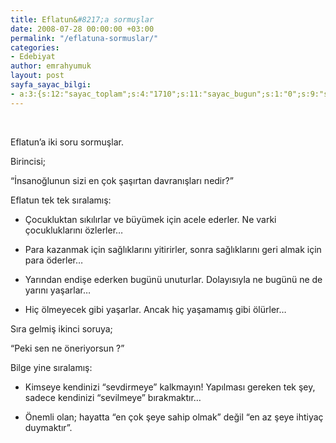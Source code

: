 ```yaml
---
title: Eflatun&#8217;a sormuşlar
date: 2008-07-28 00:00:00 +03:00
permalink: "/eflatuna-sormuslar/"
categories:
- Edebiyat
author: emrahyumuk
layout: post
sayfa_sayac_bilgi:
- a:3:{s:12:"sayac_toplam";s:4:"1710";s:11:"sayac_bugun";s:1:"0";s:9:"son_okuma";s:10:"1363933189";}
---
```


<img class="alignnone" title="eflatun'a sormuşlar" src="http://dl.dropbox.com/u/21850338/EmrahYumuk.com/satir.jpg" alt="" width="524" height="17" />

Eflatun&#8217;a iki soru sormuşlar.

Birincisi;

&#8220;İnsanoğlunun sizi en çok şaşırtan davranışları nedir?&#8221;

Eflatun tek tek sıralamış:

- Çocukluktan sıkılırlar ve büyümek için acele ederler. Ne varki çocukluklarını özlerler&#8230;

- Para kazanmak için sağlıklarını yitirirler, sonra sağlıklarını geri almak için para öderler&#8230;

- Yarından endişe ederken bugünü unuturlar. Dolayısıyla ne bugünü ne de yarını yaşarlar&#8230;

- Hiç ölmeyecek gibi yaşarlar. Ancak hiç yaşamamış gibi ölürler&#8230;

Sıra gelmiş ikinci soruya;

<!--more-->

&#8220;Peki sen ne öneriyorsun ?&#8221;

Bilge yine sıralamış:

- Kimseye kendinizi &#8220;sevdirmeye&#8221; kalkmayın! Yapılması gereken tek şey, sadece kendinizi &#8220;sevilmeye&#8221; bırakmaktır&#8230;

- Önemli olan; hayatta &#8220;en çok şeye sahip olmak&#8221; değil &#8220;en az şeye ihtiyaç duymaktır&#8221;.
